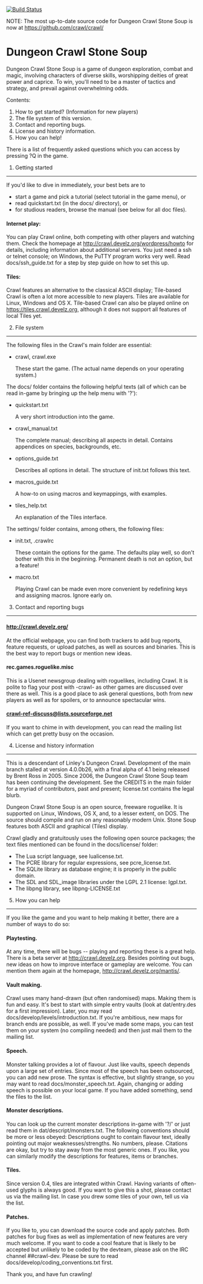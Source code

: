 [![Build Status](https://travis-ci.org/crawl/crawl.svg?branch=master)](https://travis-ci.org/crawl/crawl)

NOTE: The most up-to-date source code for Dungeon Crawl Stone Soup is now at https://github.com/crawl/crawl/

Dungeon Crawl Stone Soup
========================

Dungeon Crawl Stone Soup is a game of dungeon exploration, combat and magic,
involving characters of diverse skills, worshipping deities of great power and
caprice. To win, you'll need to be a master of tactics and strategy, and
prevail against overwhelming odds.

Contents:

1. How to get started? (Information for new players)
2. The file system of this version.
3. Contact and reporting bugs.
4. License and history information.
5. How you can help!

There is a list of frequently asked questions which you can access by pressing
?Q in the game.


1. Getting started
------------------

If you'd like to dive in immediately, your best bets are to

* start a game and pick a tutorial (select tutorial in the game menu), or
* read quickstart.txt (in the docs/ directory), or
* for studious readers, browse the manual (see below for all doc files).

#### Internet play:

You can play Crawl online, both competing with other players and
watching them. Check the homepage at
http://crawl.develz.org/wordpress/howto for details, including
information about additional servers. You just need a ssh or telnet
console; on Windows, the PuTTY program works very well. Read
docs/ssh_guide.txt for a step by step guide on how to set this up.

#### Tiles:

Crawl features an alternative to the classical ASCII display; Tile-based
Crawl is often a lot more accessible to new players. Tiles are available for
Linux, Windows and OS X.
Tile-based Crawl can also be played online on https://tiles.crawl.develz.org,
although it does not support all features of local Tiles yet.


2. File system
--------------

The following files in the Crawl's main folder are essential:

* crawl, crawl.exe

    These start the game. (The actual name depends on your operating system.)

The docs/ folder contains the following helpful texts (all of which can be
read in-game by bringing up the help menu with '?'):

* quickstart.txt

    A very short introduction into the game.

* crawl_manual.txt

    The complete manual; describing all aspects in detail. Contains appendices
    on species, backgrounds, etc.

* options_guide.txt

    Describes all options in detail. The structure of init.txt follows this
    text.

* macros_guide.txt

    A how-to on using macros and keymappings, with examples.

* tiles_help.txt

    An explanation of the Tiles interface.

The settings/ folder contains, among others, the following files:

* init.txt, .crawlrc

    These contain the options for the game. The defaults play well, so don't
    bother with this in the beginning. Permanent death is not an option, but a
    feature!

* macro.txt

    Playing Crawl can be made even more convenient by redefining keys and
    assigning macros. Ignore early on.


3. Contact and reporting bugs
-----------------------------

#### http://crawl.develz.org/
At the official webpage, you can find both trackers to add bug reports,
feature requests, or upload patches, as well as sources and binaries. This is
the best way to report bugs or mention new ideas.

#### rec.games.roguelike.misc
This is a Usenet newsgroup dealing with roguelikes, including Crawl. It is
polite to flag your post with -crawl- as other games are discussed over there
as well. This is a good place to ask general questions, both from new players
as well as for spoilers, or to announce spectacular wins.

#### crawl-ref-discuss@lists.sourceforge.net
If you want to chime in with development, you can read the mailing list which
can get pretty busy on the occasion.


4. License and history information
----------------------------------

This is a descendant of Linley's Dungeon Crawl. Development of the main branch
stalled at version 4.0.0b26, with a final alpha of 4.1 being released by Brent
Ross in 2005. Since 2006, the Dungeon Crawl Stone Soup team has been continuing
the development. See the CREDITS in the main folder for a myriad of
contributors, past and present; license.txt contains the legal blurb.

Dungeon Crawl Stone Soup is an open source, freeware roguelike. It is supported
on Linux, Windows, OS X, and, to a lesser extent, on DOS. The source should
compile and run on any reasonably modern Unix.
Stone Soup features both ASCII and graphical (Tiles) display.

Crawl gladly and gratuitously uses the following open source packages; the
text files mentioned can be found in the docs/license/ folder:

* The Lua script language, see lualicense.txt.
* The PCRE library for regular expressions, see pcre_license.txt.
* The SQLite library as database engine; it is properly in the public domain.
* The SDL and SDL_image libraries under the LGPL 2.1 license: lgpl.txt.
* The libpng library, see libpng-LICENSE.txt


5. How you can help
-------------------

If you like the game and you want to help making it better, there are a number
of ways to do so:

#### Playtesting.
At any time, there will be bugs -- playing and reporting these is a great help.
There is a beta server at http://crawl.develz.org. Besides pointing out bugs,
new ideas on how to improve interface or gameplay are welcome. You can mention
them again at the homepage, http://crawl.develz.org/mantis/.

#### Vault making.
Crawl uses many hand-drawn (but often randomised) maps. Making them is fun and
easy. It's best to start with simple entry vaults (look at dat/entry.des for a
first impression). Later, you may read docs/develop/levels/introduction.txt.
If you're ambitious, new maps for branch ends are possible, as well.
If you've made some maps, you can test them on your system (no compiling
needed) and then just mail them to the mailing list.

#### Speech.
Monster talking provides a lot of flavour. Just like vaults, speech depends
upon a large set of entries. Since most of the speech has been outsourced, you
can add new prose. The syntax is effective, but slightly strange, so you may
want to read docs/monster_speech.txt.
Again, changing or adding speech is possible on your local game. If you
have added something, send the files to the list.

#### Monster descriptions.
You can look up the current monster descriptions in-game with '?/' or just read
them in dat/descript/monsters.txt. The following conventions should be more or
less obeyed: Descriptions ought to contain flavour text, ideally pointing out
major weaknesses/strengths. No numbers, please. Citations are okay, but try to
stay away from the most generic ones.
If you like, you can similarly modify the descriptions for features, items or
branches.

#### Tiles.
Since version 0.4, tiles are integrated within Crawl. Having variants of
often-used glyphs is always good. If you want to give this a shot, please
contact us via the mailing list. In case you drew some tiles of your own,
tell us via the list.

#### Patches.
If you like to, you can download the source code and apply patches. Both
patches for bug fixes as well as implementation of new features are very much
welcome. If you want to code a cool feature that is likely to be accepted but
unlikely to be coded by the devteam, please ask on the IRC channel ##crawl-dev.
Please be sure to read docs/develop/coding_conventions.txt first.

Thank you, and have fun crawling!
